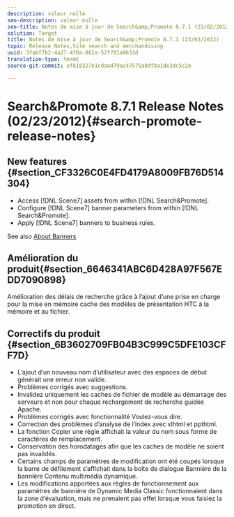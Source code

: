 ```yaml
---
description: valeur nulle
seo-description: valeur nulle
seo-title: Notes de mise à jour de Search&amp;Promote 8.7.1 (23/02/2012)
solution: Target
title: Notes de mise à jour de Search&amp;Promote 8.7.1 (23/02/2012)
topic: Release Notes,Site search and merchandising
uuid: 3fabf7b2-4a27-4f0a-862a-52f701a0631d
translation-type: tm+mt
source-git-commit: ef818327e1cdaad79ac47575a8dfba1de3dc5c2e

---
```



# Search&amp;Promote 8.7.1 Release Notes (02/23/2012){#search-promote-release-notes}

## New features {#section_CF3326C0E4FD4179A8009FB76D514304}

* Access [!DNL Scene7] assets from within [!DNL Search&Promote].
* Configure [!DNL Scene7] banner parameters from within [!DNL Search&Promote].
* Apply [!DNL Scene7] banners to business rules.

See also [About Banners](../c-about-design-menu/c-about-banners.md#concept_5BBE01FEC6134393B43CC917C8CC64DA)

## Amélioration du produit{#section_6646341ABC6D428A97F567EDD7090898}

Amélioration des délais de recherche grâce à l’ajout d’une prise en charge pour la mise en mémoire cache des modèles de présentation HTC à la mémoire et au fichier.

## Correctifs du produit {#section_6B3602709FB04B3C999C5DFE103CFF7D}

* L’ajout d’un nouveau nom d’utilisateur avec des espaces de début générait une erreur non valide.
* Problèmes corrigés avec suggestions.
* Invalidez uniquement les caches de fichier de modèle au démarrage des serveurs et non pour chaque rechargement de recherche guidée Apache.
* Problèmes corrigés avec fonctionnalité Voulez-vous dire.
* Correction des problèmes d’analyse de l’index avec xlhtml et ppthtml.
* La fonction Copier une règle affichait la valeur du nom sous forme de caractères de remplacement.
* Conservation des horodatages afin que les caches de modèle ne soient pas invalidés.
* Certains champs de paramètres de modification ont été coupés lorsque la barre de défilement s’affichait dans la boîte de dialogue Bannière de la bannière Contenu multimédia dynamique.
* Les modifications apportées aux règles de fonctionnement aux paramètres de bannière de Dynamic Media Classic fonctionnaient dans la zone d’évaluation, mais ne prenaient pas effet lorsque vous faisiez la promotion en direct.

